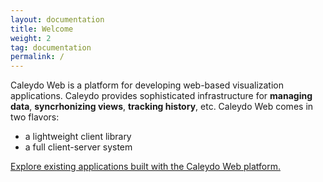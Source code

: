 ```yaml
---
layout: documentation
title: Welcome
weight: 2
tag: documentation
permalink: /
---
```


Caleydo Web is a platform for developing web-based visualization applications. Caleydo provides sophisticated infrastructure for **managing data**, **syncrhonizing views**, **tracking history**, etc. Caleydo Web comes in two flavors: 

 * a lightweight client library
 * a full client-server system
 
[Explore existing applications built with the Caleydo Web platform.](http://demo.caleydo.org)
